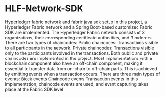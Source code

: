 # HLF-Network-SDK
Hyperledger fabric network and fabric java sdk setup
In this project, a Hyperledger Fabric network and a Spring Boot-based customized Fabric SDK are implemented. The Hyperledger Fabric network consists of 3 organizations, their corresponding certificate authorities, and 3 orderers. There are two types of chaincodes:
Public chaincodes: Transactions visible to all participants in the network.
Private chaincodes: Transactions visible only to the participants involved in the transactions.
Both public and private chaincodes are implemented in the project.
 Most implementations with a blockchain component also have an off-chain component, making it essential to transfer data from on-chain to off-chain parts. This is achieved by emitting events when a transaction occurs. There are three main types of events:
Block events
Chaincode events
Transaction events
In this implementation, chaincode events are used, and event capturing takes place at the Fabric SDK level
